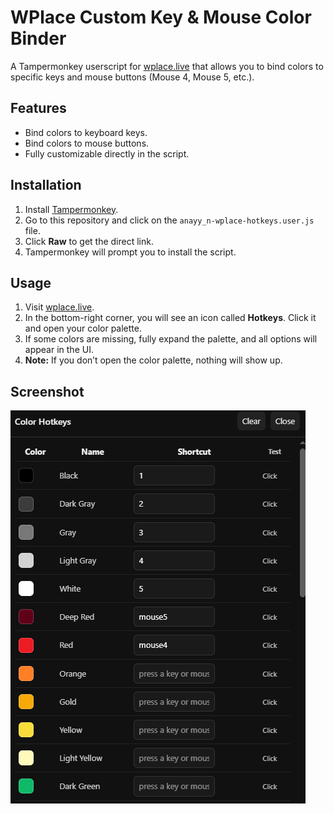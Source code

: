 # WPlace Custom Key & Mouse Color Binder

A Tampermonkey userscript for [wplace.live](https://wplace.live) that allows you to bind colors to specific keys and mouse buttons (Mouse 4, Mouse 5, etc.).

## Features
- Bind colors to keyboard keys.  
- Bind colors to mouse buttons.  
- Fully customizable directly in the script.

## Installation
1. Install [Tampermonkey](https://www.tampermonkey.net/).  
2. Go to this repository and click on the `anayy_n-wplace-hotkeys.user.js` file.  
3. Click **Raw** to get the direct link.  
4. Tampermonkey will prompt you to install the script.

## Usage
1. Visit [wplace.live](https://wplace.live).  
2. In the bottom-right corner, you will see an icon called **Hotkeys**. Click it and open your color palette.  
3. If some colors are missing, fully expand the palette, and all options will appear in the UI.  
4. **Note:** If you don’t open the color palette, nothing will show up.

## Screenshot
![Screenshot6](Screenshot6.png)
